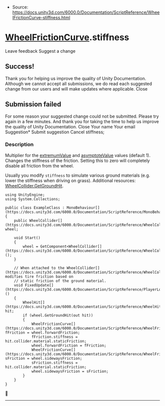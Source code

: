 * Source: https://docs.unity3d.com/6000.0/Documentation/ScriptReference/WheelFrictionCurve-stiffness.html

#  [WheelFrictionCurve](https://docs.unity3d.com/6000.0/Documentation/ScriptReference/WheelFrictionCurve.html).stiffness
Leave feedback
Suggest a change
## Success!
Thank you for helping us improve the quality of Unity Documentation. Although we cannot accept all submissions, we do read each suggested change from our users and will make updates where applicable.
Close
## Submission failed
For some reason your suggested change could not be submitted. Please <a>try again</a> in a few minutes. And thank you for taking the time to help us improve the quality of Unity Documentation.
Close
Your name Your email Suggestion* Submit suggestion
Cancel
stiffness; 
### Description
Multiplier for the [extremumValue](https://docs.unity3d.com/6000.0/Documentation/ScriptReference/WheelFrictionCurve-extremumValue.html) and [asymptoteValue](https://docs.unity3d.com/6000.0/Documentation/ScriptReference/WheelFrictionCurve-asymptoteValue.html) values (default 1).
Changes the stiffness of the friction. Setting this to zero will completely disable all friction from the wheel.  
  
Usually you modify `stiffness` to simulate various ground materials (e.g. lower the stiffness when driving on grass). Additional resources: [WheelCollider.GetGroundHit](https://docs.unity3d.com/6000.0/Documentation/ScriptReference/WheelCollider.GetGroundHit.html).
```
using UnityEngine;
using System.Collections;  
  
public class ExampleClass : MonoBehaviour[](https://docs.unity3d.com/6000.0/Documentation/ScriptReference/MonoBehaviour.html)
{
    public WheelCollider[](https://docs.unity3d.com/6000.0/Documentation/ScriptReference/WheelCollider.html) wheel;  
  
    void Start()
    {
        wheel = GetComponent<WheelCollider[](https://docs.unity3d.com/6000.0/Documentation/ScriptReference/WheelCollider.html)>();
    }  
  
    // When attached to the WheelCollider[](https://docs.unity3d.com/6000.0/Documentation/ScriptReference/WheelCollider.html), modifies tire friction based on
    // static friction of the ground material.
    void FixedUpdate[](https://docs.unity3d.com/6000.0/Documentation/ScriptReference/PlayerLoop.FixedUpdate.html)()
    {
        WheelHit[](https://docs.unity3d.com/6000.0/Documentation/ScriptReference/WheelHit.html) hit;
        if (wheel.GetGroundHit(out hit))
        {
            WheelFrictionCurve[](https://docs.unity3d.com/6000.0/Documentation/ScriptReference/WheelFrictionCurve.html) fFriction = wheel.forwardFriction;
            fFriction.stiffness = hit.collider.material.staticFriction;
            wheel.forwardFriction = fFriction;
            WheelFrictionCurve[](https://docs.unity3d.com/6000.0/Documentation/ScriptReference/WheelFrictionCurve.html) sFriction = wheel.sidewaysFriction;
            sFriction.stiffness = hit.collider.material.staticFriction;
            wheel.sidewaysFriction = sFriction;
        }
    }
}

```

* * *
